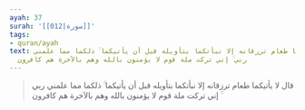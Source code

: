 ```yaml
---
ayah: 37
surah: '[[012|سورة]]'
tags:
- quran/ayah
text: قال لا يأتيكما طعام ترزقانه إلا نبأتكما بتأويله قبل أن يأتيكما ۚ ذلكما مما علمني
  ربي ۚ إني تركت ملة قوم لا يؤمنون بالله وهم بالآخرة هم كافرون
---
```

> قال لا يأتيكما طعام ترزقانه إلا نبأتكما بتأويله قبل أن يأتيكما ۚ ذلكما مما علمني ربي ۚ إني تركت ملة قوم لا يؤمنون بالله وهم بالآخرة هم كافرون
